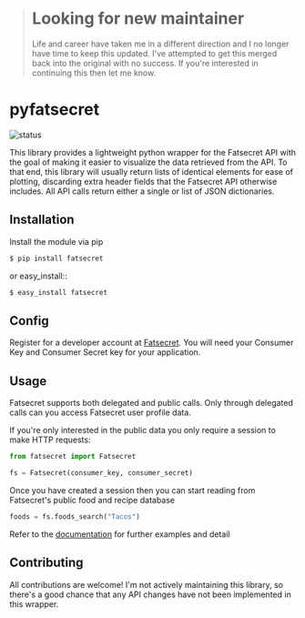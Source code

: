 > # Looking for new maintainer
>
> Life and career have taken me in a different direction and I no longer have time to keep this updated. I've attempted to get this merged back into the original with no success. If you're interested in continuing this then let me know.

# pyfatsecret

![status](https://badge.fury.io/py/fatsecret.svg)

This library provides a lightweight python wrapper for the Fatsecret API with the goal of making it easier to visualize the data retrieved from the API. To that end, this library will usually return lists of identical elements for ease of plotting, discarding extra header fields that the Fatsecret API otherwise includes. All API calls return either a single or list of JSON dictionaries.

## Installation

Install the module via pip

```sh
$ pip install fatsecret
```

or easy_install::

```sh
$ easy_install fatsecret
```

## Config

Register for a developer account at [Fatsecret](https://platform.fatsecret.com/api/). You will need your Consumer Key and Consumer Secret key for your application.

## Usage

Fatsecret supports both delegated and public calls. Only through delegated calls can you access Fatsecret user profile data.

If you're only interested in the public data you only require a session to make HTTP requests:

```py
from fatsecret import Fatsecret

fs = Fatsecret(consumer_key, consumer_secret)
```

Once you have created a session then you can start reading from Fatsecret's public food and recipe database

```py
foods = fs.foods_search("Tacos")
```

Refer to the [documentation](https://pyfatsecret.readthedocs.org/en/latest/) for further examples and detail

## Contributing

All contributions are welcome! I'm not actively maintaining this library, so there's a good chance that any API changes have not been implemented in this wrapper.